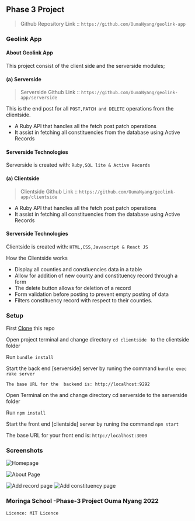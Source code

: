 ## Phase 3  Project ##
 > Github Repository Link :: ```https://github.com/OumaNyang/geolink-app```
### Geolink App
#### About Geolink App ####
This project consist of the client side and the serverside modules;
#### (a) Serverside 
  > Serverside Github Link :: ```https://github.com/OumaNyang/geolink-app/serverside```
 
This is the end post for all ``POST,PATCH and DELETE``  operations from the clientside.
* A Ruby API that handles all the  fetch post patch operations 
* It assist in fetching all constituencies  from the database using Active  Records

#### Serverside Technologies
Serverside  is created with:
```Ruby,SQL lite & Active Records``` 

#### (a) Clientside 
 > Clientside  Github Link :: ```https://github.com/OumaNyang/geolink-app/clientside```

* A Ruby API that handles all the  fetch post patch operations 
* It assist in fetching all constituencies  from the database using Active  Records

#### Serverside Technologies
Clientside  is created with:
```HTML,CSS,Javascript & React JS```

How the Clientside works 
* Display all counties and constiuencies data in  a table
* Allow for addition of new county  and constituency record through a form
* The delete button allows for deletion of a record
* Form validation before posting to prevent empty posting of data
* Filters constituency record with respect to their counties.

</hr>

### Setup ###
First [Clone](https://github.com/OumaNyang/geolink-app) this repo 

Open project terminal  and change directory  ``cd clientside `` to the clientside folder 

Run  ``bundle install``

Start the back end [serverside] server by runing the command ``bundle exec rake server``

``` The base URL for the  backend is: http://localhost:9292 ```

Open Terminal on the  and change directory  cd serverside to the serverside folder 

Run  ```npm install```

Start the front end [clientside] server by runing the command ``npm start``

The base URL for your front end is: ``` http://localhost:3000 ```

### Screenshots ###

![Homepage](images/homepage.PNG "Homepage")

![About Page](images/about-page.PNG "About page")

![Add record page](images/add-county.PNG "Add County page")
![Add constituency page](images/add-constituency.PNG "Add constituency page")

### Moringa School -Phase-3 Project Ouma Nyang 2022
```Licence: MIT Licence ```
  
